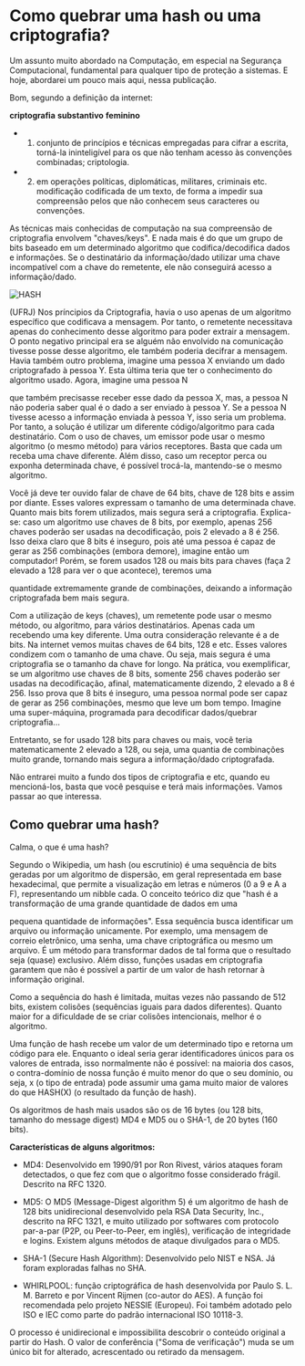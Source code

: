 # Como quebrar uma hash ou uma criptografia?

Um assunto muito abordado na Computação, em especial na Segurança Computacional, fundamental para qualquer tipo de proteção a sistemas. 
E hoje, abordarei um pouco mais aqui, nessa publicação. 

Bom, segundo a definição da internet:

  **criptografia** 
  **substantivo** 
  **feminino**
   
* 1. conjunto de princípios e técnicas empregadas para cifrar a escrita, 
torná-la ininteligível para os que não tenham acesso às convenções combinadas; criptologia. 

* 2. em operações políticas, diplomáticas, militares, criminais etc. 
modificação codificada de um texto, de forma a impedir sua compreensão pelos que não conhecem seus caracteres ou convenções.

As técnicas mais conhecidas de computação na sua compreensão de criptografia envolvem "chaves/keys". E nada mais é do que um grupo de bits baseado em um determinado algoritmo que codifica/decodifica dados e informações. 
Se o destinatário da informação/dado utilizar uma chave incompatível com a chave do remetente, ele não conseguirá acesso a informação/dado.

![HASH](https://www.gta.ufrj.br/grad/07_1/ass-dig/NotesImages/Topic6NotesImage2.jpg)

(UFRJ)
Nos príncipios da Criptografia, havia o uso apenas de um algoritmo específico que codificava a mensagem. Por tanto, o remetente necessitava apenas do conhecimento desse algoritmo para poder extrair a mensagem. O ponto negativo principal era se alguém não envolvido na comunicação tivesse posse desse algoritmo, ele também poderia decifrar a mensagem. Havia também outro problema, imagine uma pessoa X enviando um dado criptografado à pessoa Y. Esta última teria que ter o conhecimento do algoritmo usado. Agora, imagine uma pessoa N

que também precisasse receber esse dado da pessoa X, mas, a pessoa N não poderia saber qual é o dado a ser enviado à pessoa Y. Se a pessoa N tivesse acesso a informação enviada à pessoa Y, isso seria um problema. Por tanto, a solução é utilizar um diferente código/algoritmo para cada destinatário. Com o uso de chaves, um emissor pode usar o mesmo algoritmo (o mesmo método) para vários receptores. Basta que cada um receba uma chave diferente. Além disso, caso um receptor perca ou exponha determinada chave, é possível trocá-la, mantendo-se o mesmo algoritmo.

Você já deve ter ouvido falar de chave de 64 bits, chave de 128 bits e assim por diante. Esses valores expressam o tamanho de uma determinada chave. Quanto mais bits forem utilizados, mais segura será a criptografia. Explica-se: caso um algoritmo use chaves de 8 bits, por exemplo, apenas 256 chaves poderão ser usadas na decodificação, pois 2 elevado a 8 é 256. Isso deixa claro que 8 bits é inseguro, pois até uma pessoa é capaz de gerar as 256 combinações (embora demore), imagine então um computador! Porém, se forem usados 128 ou mais bits para chaves (faça 2 elevado a 128 para ver o que acontece), teremos uma

quantidade extremamente grande de combinações, deixando a informação criptografada bem mais segura.

Com a utilização de keys (chaves), um remetente pode usar o mesmo método, ou algoritmo, para vários destinatários. Apenas cada um recebendo uma key diferente. Uma outra consideração relevante é a de bits. Na internet vemos muitas chaves de 64 bits, 128 e etc. Esses valores condizem com o tamanho de uma chave. Ou seja, mais segura é uma criptografia se o tamanho da chave for longo. Na prática, vou exemplificar, se um algoritmo use chaves de 8 bits, somente 256 chaves poderão ser usadas na decodificação, afinal, matematicamente dizendo, 2 elevado a 8 é 256. Isso prova que 8 bits é inseguro, uma pessoa normal pode ser capaz de gerar as 256 combinações, mesmo que leve um bom tempo. Imagine uma super-máquina, programada para decodificar dados/quebrar criptografia...

Entretanto, se for usado 128 bits para chaves ou mais, você teria matematicamente 2 elevado a 128, ou seja, uma quantia de combinações muito grande, tornando mais segura a informação/dado criptografada.

Não entrarei muito a fundo dos tipos de criptografia e etc, quando eu mencioná-los, basta que você pesquise e terá mais informações. Vamos passar ao que interessa.

## Como quebrar uma hash?

Calma, o que é uma hash?

Segundo o Wikipedia, um hash (ou escrutínio) é uma sequência de bits geradas por um algoritmo de dispersão, em geral representada em base hexadecimal, que permite a visualização em letras e números (0 a 9 e A a F), representando um nibble cada. O conceito teórico diz que "hash é a transformação de uma grande quantidade de dados em uma

pequena quantidade de informações". Essa sequência busca identificar um arquivo ou informação unicamente. Por exemplo, uma mensagem de correio eletrônico, uma senha, uma chave criptográfica ou mesmo um arquivo. É um método para transformar dados de tal forma que o resultado seja (quase) exclusivo. Além disso, funções usadas em criptografia garantem que não é possível a partir de um valor de hash retornar à informação original.

Como a sequência do hash é limitada, muitas vezes não passando de 512 bits, existem colisões (sequências iguais para dados diferentes). Quanto maior for a dificuldade de se criar colisões intencionais, melhor é o algoritmo.

Uma função de hash recebe um valor de um determinado tipo e retorna um código para ele. Enquanto o ideal seria gerar identificadores únicos para os valores de entrada, isso normalmente não é possível: na maioria dos casos, o contra-domínio de nossa função é muito menor do que o seu domínio, ou seja, x (o tipo de entrada) pode assumir uma gama muito maior de valores do que HASH(X) (o resultado da função de hash).

Os algoritmos de hash mais usados são os de 16 bytes (ou 128 bits, tamanho do message digest) MD4 e MD5 ou o SHA-1, de 20 bytes (160 bits).

**Características de alguns algoritmos:**

* MD4: Desenvolvido em 1990/91 por Ron Rivest, vários ataques foram detectados, o que fez com que o algoritmo fosse considerado frágil. Descrito na RFC 1320.

* MD5: O MD5 (Message-Digest algorithm 5) é um algoritmo de hash de 128 bits unidirecional desenvolvido pela RSA Data Security, Inc., descrito na RFC 1321, e muito utilizado por softwares com protocolo par-a-par (P2P, ou Peer-to-Peer, em inglês), verificação de integridade e logins. Existem alguns métodos de ataque divulgados para o MD5.

* SHA-1 (Secure Hash Algorithm): Desenvolvido pelo NIST e NSA. Já foram exploradas falhas no SHA.

* WHIRLPOOL: função criptográfica de hash desenvolvida por Paulo S. L. M. Barreto e por Vincent Rijmen (co-autor do AES). A função foi recomendada pelo projeto NESSIE (Europeu). Foi também adotado pelo ISO e IEC como parte do padrão internacional ISO 10118-3.

O processo é unidirecional e impossibilita descobrir o conteúdo original a partir do Hash. O valor de conferência ("Soma de verificação") muda se um único bit for alterado, acrescentado ou retirado da mensagem.


